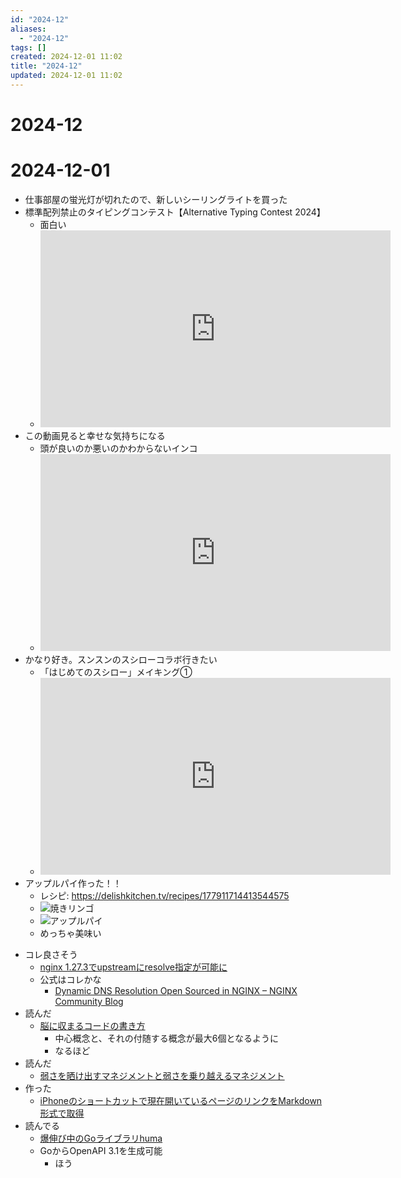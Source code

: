 ```yaml
---
id: "2024-12"
aliases:
  - "2024-12"
tags: []
created: 2024-12-01 11:02
title: "2024-12"
updated: 2024-12-01 11:02
---
```


# 2024-12
# 2024-12-01

- 仕事部屋の蛍光灯が切れたので、新しいシーリングライトを買った
- 標準配列禁止のタイピングコンテスト【Alternative Typing Contest 2024】
    - 面白い
    - <iframe width="560" height="315" src="https://www.youtube.com/embed/iKSnUOVDimM?si=6X6JLdzh98oafLtc" title="YouTube video player" frameborder="0" allow="accelerometer; autoplay; clipboard-write; encrypted-media; gyroscope; picture-in-picture; web-share" referrerpolicy="strict-origin-when-cross-origin" allowfullscreen></iframe>
- この動画見ると幸せな気持ちになる
    - 頭が良いのか悪いのかわからないインコ
    - <iframe width="560" height="315" src="https://www.youtube.com/embed/EE_GsDBfYQ0?si=WZhxF0_zo064BkuY" title="YouTube video player" frameborder="0" allow="accelerometer; autoplay; clipboard-write; encrypted-media; gyroscope; picture-in-picture; web-share" referrerpolicy="strict-origin-when-cross-origin" allowfullscreen></iframe>
- かなり好き。スンスンのスシローコラボ行きたい
    - 「はじめてのスシロー」メイキング①
    - <iframe width="560" height="315" src="https://www.youtube.com/embed/BuQ8wbGi4_s?si=OZ3z__QXL3Uj4aZ4" title="YouTube video player" frameborder="0" allow="accelerometer; autoplay; clipboard-write; encrypted-media; gyroscope; picture-in-picture; web-share" referrerpolicy="strict-origin-when-cross-origin" allowfullscreen></iframe>
- アップルパイ作った！！ <!--{{{-->
    - レシピ: https://delishkitchen.tv/recipes/177911714413544575
    - ![焼きリンゴ](https://i.gyazo.com/b02dc541798aed2c3ba1b5003dab0e56.jpg)
    - ![アップルパイ](https://i.gyazo.com/952de1a4490c80f37ca9269b00b1692e.jpg)
    - めっちゃ美味い
<!--}}}-->
- コレ良さそう
     - [nginx 1.27.3でupstreamにresolve指定が可能に](https://zenn.dev/catatsuy/articles/7141756827b4d6)
     - 公式はコレかな
         - [Dynamic DNS Resolution Open Sourced in NGINX – NGINX Community Blog](https://blog.nginx.org/blog/dynamic-dns-resolution-open-sourced-in-nginx)
- 読んだ
    - [脳に収まるコードの書き方](https://blog.sushi.money/entry/2024/11/29/235900)
        - 中心概念と、それの付随する概念が最大6個となるように
        - なるほど
- 読んだ
    - [弱さを晒け出すマネジメントと弱さを乗り越えるマネジメント](https://note.com/ysk_118/n/n93a3ca380ca0)
- 作った
    - [iPhoneのショートカットで現在開いているページのリンクをMarkdown形式で取得](20241201203215.md)
- 読んでる
    - [爆伸び中のGoライブラリhuma](https://zenn.dev/mercy34/articles/1fa551165d8ac1)
    - GoからOpenAPI 3.1を生成可能
        - ほう
